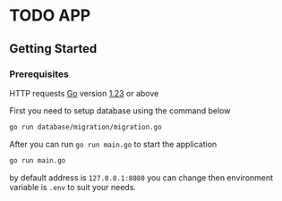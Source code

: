 # TODO APP

## Getting Started


### Prerequisites

HTTP requests [Go](https://go.dev) version [1.23](https://go.dev/doc/devel/release#go1.22.0) or above


First you need to setup database using the command below

```sh
go run database/migration/migration.go
```

After you can run `go run main.go` to start the application

```sh
go run main.go
```

by default address is `127.0.0.1:8080` you can change then environment variable is `.env` to suit your needs.
